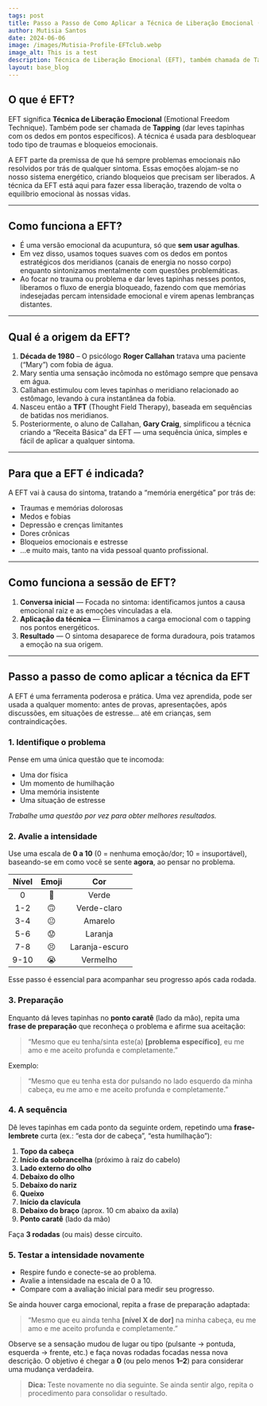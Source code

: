 ```yaml
---
tags: post
title: Passo a Passo de Como Aplicar a Técnica de Liberação Emocional (EFT)
author: Mutisia Santos
date: 2024-06-06
image: /images/Mutisia-Profile-EFTclub.webp
image_alt: This is a test
description: Técnica de Liberação Emocional (EFT), também chamada de Tapping, é usada para desbloquear todo tipo de traumas e bloqueios emocionais.
layout: base_blog
---
```


## O que é EFT?

EFT significa **Técnica de Liberação Emocional** (Emotional Freedom Technique). Também pode ser chamada de **Tapping** (dar leves tapinhas com os dedos em pontos específicos). A técnica é usada para desbloquear todo tipo de traumas e bloqueios emocionais.

A EFT parte da premissa de que há sempre problemas emocionais não resolvidos por trás de qualquer sintoma. Essas emoções alojam-se no nosso sistema energético, criando bloqueios que precisam ser liberados. A técnica da EFT está aqui para fazer essa liberação, trazendo de volta o equilíbrio emocional às nossas vidas.

---

## Como funciona a EFT?

- É uma versão emocional da acupuntura, só que **sem usar agulhas**.
- Em vez disso, usamos toques suaves com os dedos em pontos estratégicos dos meridianos (canais de energia no nosso corpo) enquanto sintonizamos mentalmente com questões problemáticas.
- Ao focar no trauma ou problema e dar leves tapinhas nesses pontos, liberamos o fluxo de energia bloqueado, fazendo com que memórias indesejadas percam intensidade emocional e virem apenas lembranças distantes.

---

## Qual é a origem da EFT?

1. **Década de 1980** – O psicólogo **Roger Callahan** tratava uma paciente (“Mary”) com fobia de água.
2. Mary sentia uma sensação incômoda no estômago sempre que pensava em água.
3. Callahan estimulou com leves tapinhas o meridiano relacionado ao estômago, levando à cura instantânea da fobia.
4. Nasceu então a **TFT** (Thought Field Therapy), baseada em sequências de batidas nos meridianos.
5. Posteriormente, o aluno de Callahan, **Gary Craig**, simplificou a técnica criando a “Receita Básica” da EFT — uma sequência única, simples e fácil de aplicar a qualquer sintoma.

---

## Para que a EFT é indicada?

A EFT vai à causa do sintoma, tratando a “memória energética” por trás de:

- Traumas e memórias dolorosas
- Medos e fobias
- Depressão e crenças limitantes
- Dores crônicas
- Bloqueios emocionais e estresse
- …e muito mais, tanto na vida pessoal quanto profissional.

---

## Como funciona a sessão de EFT?

1. **Conversa inicial** — Focada no sintoma: identificamos juntos a causa emocional raiz e as emoções vinculadas a ela.
2. **Aplicação da técnica** — Eliminamos a carga emocional com o tapping nos pontos energéticos.
3. **Resultado** — O sintoma desaparece de forma duradoura, pois tratamos a emoção na sua origem.

---

## Passo a passo de como aplicar a técnica da EFT

A EFT é uma ferramenta poderosa e prática. Uma vez aprendida, pode ser usada a qualquer momento: antes de provas, apresentações, após discussões, em situações de estresse… até em crianças, sem contraindicações.

### 1. Identifique o problema

Pense em uma única questão que te incomoda:

- Uma dor física
- Um momento de humilhação
- Uma memória insistente
- Uma situação de estresse

_Trabalhe uma questão por vez para obter melhores resultados._

### 2. Avalie a intensidade

Use uma escala de **0 a 10** (0 = nenhuma emoção/dor; 10 = insuportável), baseando-se em como você se sente **agora**, ao pensar no problema.

| Nível | Emoji |      Cor       |
| :---: | :---: | :------------: |
|   0   |  🙂   |     Verde      |
|  1-2  |  🙃   |  Verde-claro   |
|  3-4  |  😐   |    Amarelo     |
|  5-6  |  😟   |    Laranja     |
|  7-8  |  😣   | Laranja-escuro |
| 9-10  |  😭   |    Vermelho    |

Esse passo é essencial para acompanhar seu progresso após cada rodada.

### 3. Preparação

Enquanto dá leves tapinhas no **ponto caratê** (lado da mão), repita uma **frase de preparação** que reconheça o problema e afirme sua aceitação:

> “Mesmo que eu tenha/​sinta este(a) **[problema específico]**, eu me amo e me aceito profunda e completamente.”

Exemplo:

> “Mesmo que eu tenha esta dor pulsando no lado esquerdo da minha cabeça, eu me amo e me aceito profunda e completamente.”

### 4. A sequência

Dê leves tapinhas em cada ponto da seguinte ordem, repetindo uma **frase-lembrete** curta (ex.: “esta dor de cabeça”, “esta humilhação”):

1. **Topo da cabeça**
2. **Início da sobrancelha** (próximo à raiz do cabelo)
3. **Lado externo do olho**
4. **Debaixo do olho**
5. **Debaixo do nariz**
6. **Queixo**
7. **Início da clavícula**
8. **Debaixo do braço** (aprox. 10 cm abaixo da axila)
9. **Ponto caratê** (lado da mão)

Faça **3 rodadas** (ou mais) desse circuito.

### 5. Testar a intensidade novamente

- Respire fundo e conecte-se ao problema.
- Avalie a intensidade na escala de 0 a 10.
- Compare com a avaliação inicial para medir seu progresso.

Se ainda houver carga emocional, repita a frase de preparação adaptada:

> “Mesmo que eu ainda tenha **[nível X de dor]** na minha cabeça, eu me amo e me aceito profunda e completamente.”

Observe se a sensação mudou de lugar ou tipo (pulsante → pontuda, esquerda → frente, etc.) e faça novas rodadas focadas nessa nova descrição. O objetivo é chegar a **0** (ou pelo menos **1–2**) para considerar uma mudança verdadeira.

> **Dica:** Teste novamente no dia seguinte. Se ainda sentir algo, repita o procedimento para consolidar o resultado.
